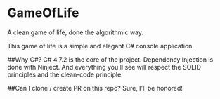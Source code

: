 # GameOfLife
A clean game of life, done the algorithmic way. 

This game of life is a simple and elegant C# console application

##Why C#?
C# 4.7.2 is the core of the project. Dependency Injection is done with Ninject.
And everything you'll see will respect the SOLID principles and the clean-code principle.

##Can I clone / create PR on this repo?
Sure, I'll be honored!
